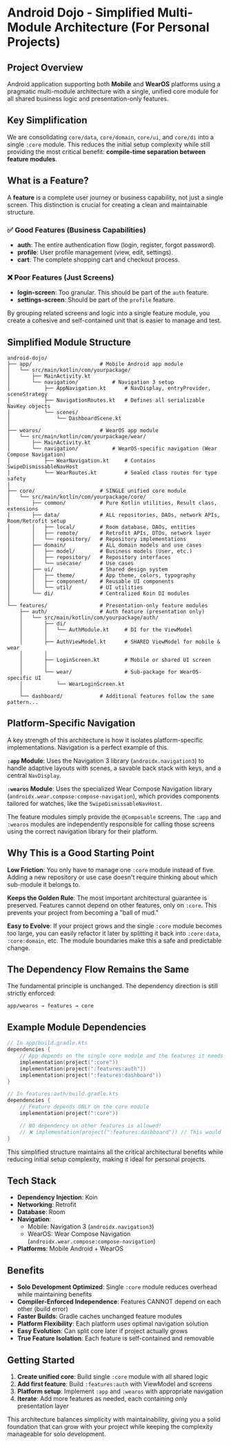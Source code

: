 # Android Dojo - Simplified Multi-Module Architecture (For Personal Projects)

## Project Overview

Android application supporting both **Mobile** and **WearOS** platforms using a pragmatic multi-module architecture with a single, unified core module for all shared business logic and presentation-only features.

## Key Simplification

We are consolidating `core/data`, `core/domain`, `core/ui`, and `core/di` into a single `:core` module. This reduces the initial setup complexity while still providing the most critical benefit: **compile-time separation between feature modules**.

## What is a Feature?

A **feature** is a complete user journey or business capability, not just a single screen. This distinction is crucial for creating a clean and maintainable structure.

### ✅ Good Features (Business Capabilities)

- **auth**: The entire authentication flow (login, register, forgot password).
- **profile**: User profile management (view, edit, settings).
- **cart**: The complete shopping cart and checkout process.

### ❌ Poor Features (Just Screens)

- **login-screen**: Too granular. This should be part of the `auth` feature.
- **settings-screen**: Should be part of the `profile` feature.

By grouping related screens and logic into a single feature module, you create a cohesive and self-contained unit that is easier to manage and test.

## Simplified Module Structure

```
android-dojo/
├── app/                      # Mobile Android app module
│   └── src/main/kotlin/com/yourpackage/
│       ├── MainActivity.kt
│       └── navigation/           # Navigation 3 setup
│           ├── AppNavigation.kt      # NavDisplay, entryProvider, sceneStrategy
│           ├── NavigationRoutes.kt   # Defines all serializable NavKey objects
│           └── scenes/
│               └── DashboardScene.kt
│
├── wearos/                   # WearOS app module
│   └── src/main/kotlin/com/yourpackage/wear/
│       ├── MainActivity.kt
│       └── navigation/           # WearOS-specific navigation (Wear Compose Navigation)
│           ├── WearNavigation.kt     # Contains SwipeDismissableNavHost
│           └── WearRoutes.kt         # Sealed class routes for type safety
│
├── core/                     # SINGLE unified core module
│   └── src/main/kotlin/com/yourpackage/core/
│       ├── common/           # Pure Kotlin utilities, Result class, extensions
│       ├── data/             # ALL repositories, DAOs, network APIs, Room/Retrofit setup
│       │   ├── local/        # Room database, DAOs, entities
│       │   ├── remote/       # Retrofit APIs, DTOs, network layer
│       │   └── repository/   # Repository implementations
│       ├── domain/           # ALL domain models and use cases
│       │   ├── model/        # Business models (User, etc.)
│       │   ├── repository/   # Repository interfaces
│       │   └── usecase/      # Use cases
│       ├── ui/               # Shared design system
│       │   ├── theme/        # App theme, colors, typography
│       │   ├── component/    # Reusable UI components
│       │   └── util/         # UI utilities
│       └── di/               # Centralized Koin DI modules
│
└── features/                 # Presentation-only feature modules
    ├── auth/                 # Auth feature (presentation only)
    │   └── src/main/kotlin/com/yourpackage/auth/
    │       ├── di/
    │       │   └── AuthModule.kt     # DI for the ViewModel
    │       │
    │       ├── AuthViewModel.kt      # SHARED ViewModel for mobile & wear
    │       │
    │       ├── LoginScreen.kt        # Mobile or shared UI screen
    │       │
    │       └── wear/                 # Sub-package for WearOS-specific UI
    │           └── WearLoginScreen.kt
    │
    └── dashboard/            # Additional features follow the same pattern...
```

## Platform-Specific Navigation

A key strength of this architecture is how it isolates platform-specific implementations. Navigation is a perfect example of this.

**`:app` Module**: Uses the Navigation 3 library (`androidx.navigation3`) to handle adaptive layouts with scenes, a savable back stack with keys, and a central `NavDisplay`.

**`:wearos` Module**: Uses the specialized Wear Compose Navigation library (`androidx.wear.compose:compose-navigation`), which provides components tailored for watches, like the `SwipeDismissableNavHost`.

The feature modules simply provide the `@Composable` screens. The `:app` and `:wearos` modules are independently responsible for calling those screens using the correct navigation library for their platform.

## Why This is a Good Starting Point

**Low Friction**: You only have to manage one `:core` module instead of five. Adding a new repository or use case doesn't require thinking about which sub-module it belongs to.

**Keeps the Golden Rule**: The most important architectural guarantee is preserved. Features cannot depend on other features, only on `:core`. This prevents your project from becoming a "ball of mud."

**Easy to Evolve**: If your project grows and the single `:core` module becomes too large, you can easily refactor it later by splitting it back into `:core:data`, `:core:domain`, etc. The module boundaries make this a safe and predictable change.

## The Dependency Flow Remains the Same

The fundamental principle is unchanged. The dependency direction is still strictly enforced:

```
app/wearos → features → core
```

## Example Module Dependencies

```kotlin
// In app/build.gradle.kts
dependencies {
    // App depends on the single core module and the features it needs
    implementation(project(":core"))
    implementation(project(":features:auth"))
    implementation(project(":features:dashboard"))
}

// In features:auth/build.gradle.kts
dependencies {
    // Feature depends ONLY on the core module
    implementation(project(":core"))

    // NO dependency on other features is allowed!
    // ❌ implementation(project(":features:dashboard")) // This would cause a build error
}
```

This simplified structure maintains all the critical architectural benefits while reducing initial setup complexity, making it ideal for personal projects.

## Tech Stack

- **Dependency Injection**: Koin
- **Networking**: Retrofit
- **Database**: Room
- **Navigation**:
  - Mobile: Navigation 3 (`androidx.navigation3`)
  - WearOS: Wear Compose Navigation (`androidx.wear.compose:compose-navigation`)
- **Platforms**: Mobile Android + WearOS

## Benefits

- **Solo Development Optimized**: Single `:core` module reduces overhead while maintaining benefits
- **Compiler-Enforced Independence**: Features CANNOT depend on each other (build error)
- **Faster Builds**: Gradle caches unchanged feature modules
- **Platform Flexibility**: Each platform uses optimal navigation solution
- **Easy Evolution**: Can split core later if project actually grows
- **True Feature Isolation**: Each feature is self-contained and removable

## Getting Started

1. **Create unified core**: Build single `:core` module with all shared logic
2. **Add first feature**: Build `:features:auth` with ViewModel and screens
3. **Platform setup**: Implement `:app` and `:wearos` with appropriate navigation
4. **Iterate**: Add more features as needed, each containing only presentation layer

This architecture balances simplicity with maintainability, giving you a solid foundation that can grow with your project while keeping the complexity manageable for solo development.

